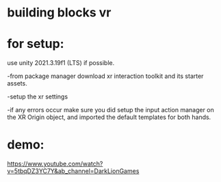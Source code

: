 # building blocks vr

# for setup:

use unity 2021.3.19f1 (LTS) if possible.

-from package manager download xr interaction toolkit and its starter assets.

-setup the xr settings

-if any errors occur make sure you did setup the input action manager on the XR Origin object, and imported the default templates for both hands.





# demo:
https://www.youtube.com/watch?v=5tbqDZ3YC7Y&ab_channel=DarkLionGames
